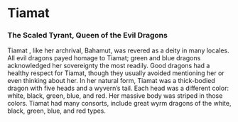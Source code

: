 # Tiamat
### The Scaled Tyrant, Queen of the Evil Dragons

Tiamat , like her archrival, Bahamut, was revered as a deity in many locales. All evil dragons payed homage to Tiamat; green and blue dragons acknowledged her sovereignty the most readily. Good dragons had a healthy respect for Tiamat, though they usually avoided mentioning her or even thinking about her. In her natural form, Tiamat was a thick-bodied dragon with five heads and a wyvern’s tail. Each head was a different color: white, black, green, blue, and red. Her massive body was striped in those colors. Tiamat had many consorts, include great wyrm dragons of the white, black, green, blue, and red types.
